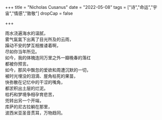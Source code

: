 +++
title = "Nicholas Cusanus"
date = "2022-05-08"
tags = ["诗","命运","宇宙","情感","致敬"]
dropCap = false

+++

雨水浇遍海水的温腻，<br>
雾气氤氲下出离了目光所及的云雨，<br>
躁动不安的梦互相推诿着啊，<br>
尽如你当年所见。<br>
如今，我的体魄连同万里之外一瓣晚春的落红<br>
都被你预言。<br>
如今，那风中飘忽的爱欲和周遭沉默的一切，<br>
被时光埋没的泪滴、屋角枯死的果苗，<br>
快弥散在记忆中的干涩的嘴角，<br>
都淤积出土层的烂泥。<br>
枯朽和梦境争相孕育悲苦，<br>
兜转出另一个开端，<br>
库萨的尼古拉躺在那里，<br>
波西米亚圣音贯耳，万物趋同。<br>
